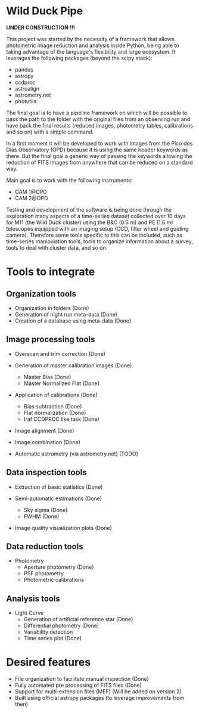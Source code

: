 # Wild Duck Pipe

**UNDER CONSTRUCTION !!!**

This project was started by the necessity of a framework that allows
photometric image reduction and analysis inside Python, being able to taking
advantage of the language's flexibility and large ecosystem. It leverages the
following packages (beyond the scipy stack):

- pandas
- astropy
- ccdproc
- astroalign
- astrometry.net
- photutils

The final goal is to have a pipeline framework on which will be possible
to pass the path to the folder with the original files from an observing
run and have back the final results (reduced images, photometry tables,
calibrations and so on) with a simple command.


In a first moment it will be developed to work with images from the Pico
dos Dias Observatory (OPD) because it is using the same header keywords as
there. But the final goal a generic way of passing the keywords allowing the
reduction of FITS images from anywhere that can be reduced on a standard way.

Main goal is to work with the following instruments:

- CAM 1@OPD
- CAM 2@OPD

Testing and development of the software is being done through the exploration
many aspects of a time-series dataset collected over 10 days for M11 (the
Wild Duck cluster) using the B&C (0.6 m) and PE (1.6 m) telescopes equipped
with an imaging setup (CCD, filter wheel and guiding camera). Therefore some
tools specific to this can be included, such as time-series manipulation tools,
tools to organize information about a survey, tools to deal with cluster data,
and so on.


# Tools to integrate

## Organization tools

- Organization in folders (Done)
- Generation of night run meta-data (Done)
- Creation of a database using meta-data (Done)

## Image processing tools

- Overscan and trim correction (Done)

- Generation of master calibration images (Done)
    - Master Bias (Done)
    - Master Normalized Flat (Done)

- Application of calibrations (Done)
    - Bias subtraction (Done)
    - Flat normalization (Done)
    - Iraf CCDPROC like task (Done)

- Image alignment (Done)

- Image combination (Done)

- Automatic astrometry (via astrometry.net)  (TODO)

## Data inspection tools

- Extraction of basic statistics (Done)

- Semi-automatic estimations (Done)
    - Sky sigma (Done)
    - FWHM (Done)

- Image quality visualization plots (Done)


## Data reduction tools

- Photometry
    - Aperture photometry (Done)
    - PSF photometry
    - Photometric calibrations

## Analysis tools

- Light Curve
    - Generation of artificial reference star (Done)
    - Differential photometry (Done)
    - Variability detection
    - Time series plot (Done)


# Desired features

- File organization to facilitate manual inspection (Done)
- Fully automated pre processing of FITS files (Done)
- Support for multi-extension files (MEF) (Will be added on version 2)
- Built using official astropy packages (to leverage improvements from then)
